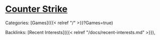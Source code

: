 # [Counter Strike]()

Categories: [Games]({{< relref "/" >}}?Games=true)

Backlinks: [Recent Interests]({{< relref "/docs/recent-interests.md" >}}), 
